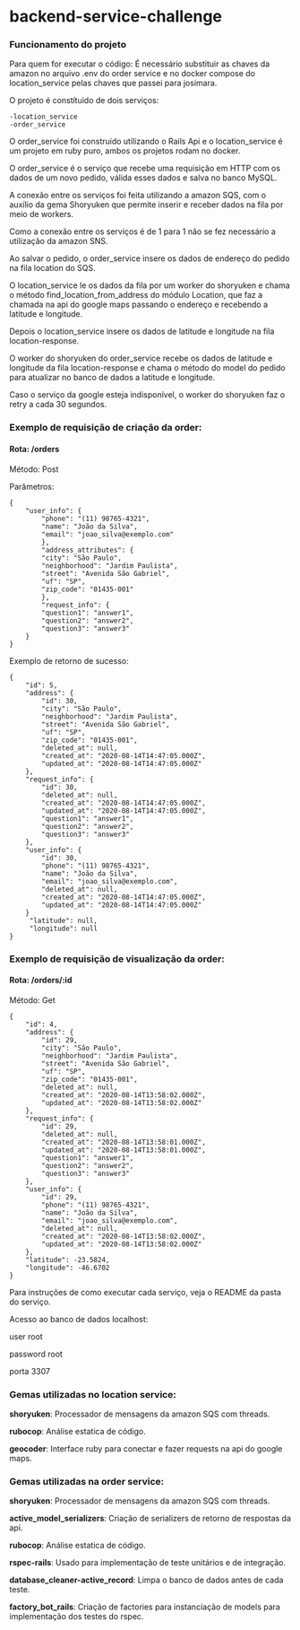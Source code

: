# backend-service-challenge

### Funcionamento do projeto

Para quem for executar o código:
É necessário substituir as chaves da amazon no arquivo .env do order service e no docker compose do location_service pelas chaves que passei para josimara.

O projeto é constítuido de dois serviços:

    -location_service
    -order_service

O order_service foi construído utilizando o Rails Api e o location_service é um projeto em ruby puro, ambos os projetos rodam no docker.

O order_service é o serviço que recebe uma requisição em HTTP com os dados de um novo pedido, válida esses dados e salva no banco MySQL.

A conexão entre os serviços foi feita utilizando a amazon SQS, com o auxílio da gema Shoryuken que permite inserir e receber dados na fila por meio de workers.

Como a conexão entre os serviços é de 1 para 1 não se fez necessário a utilização da amazon SNS.

Ao salvar o pedido, o order_service insere os dados de endereço do pedido na fila location do SQS.

O location_service le os dados da fila por um worker do shoryuken e chama o método find_location_from_address do módulo Location, que faz a chamada na api do google maps passando o endereço e recebendo a latitude e longitude.

Depois o location_service insere os dados de latitude e longitude na fila location-response.

O worker do shoryuken do order_service recebe os dados de latitude e longitude da fila location-response e chama o método do model do pedido para atualizar no banco de dados a latitude e longitude.

Caso o serviço da google esteja indisponível, o worker do shoryuken faz o retry a cada 30 segundos.

### Exemplo de requisição de criação da order:

#### Rota: /orders

Método: Post

Parâmetros:

```
{
    "user_info": {
        "phone": "(11) 98765-4321",
        "name": "João da Silva",
        "email": "joao_silva@exemplo.com"
        },
        "address_attributes": {
        "city": "São Paulo",
        "neighborhood": "Jardim Paulista",
        "street": "Avenida São Gabriel",
        "uf": "SP",
        "zip_code": "01435-001"
        },
        "request_info": {
        "question1": "answer1",
        "question2": "answer2",
        "question3": "answer3"
    }
}
```

Exemplo de retorno de sucesso:

```
{
    "id": 5,
    "address": {
        "id": 30,
        "city": "São Paulo",
        "neighborhood": "Jardim Paulista",
        "street": "Avenida São Gabriel",
        "uf": "SP",
        "zip_code": "01435-001",
        "deleted_at": null,
        "created_at": "2020-08-14T14:47:05.000Z",
        "updated_at": "2020-08-14T14:47:05.000Z"
    },
    "request_info": {
        "id": 30,
        "deleted_at": null,
        "created_at": "2020-08-14T14:47:05.000Z",
        "updated_at": "2020-08-14T14:47:05.000Z",
        "question1": "answer1",
        "question2": "answer2",
        "question3": "answer3"
    },
    "user_info": {
        "id": 30,
        "phone": "(11) 98765-4321",
        "name": "João da Silva",
        "email": "joao_silva@exemplo.com",
        "deleted_at": null,
        "created_at": "2020-08-14T14:47:05.000Z",
        "updated_at": "2020-08-14T14:47:05.000Z"
    }
     "latitude": null,
     "longitude": null
}
```

### Exemplo de requisição de visualização da order:

#### Rota: /orders/:id

Método: Get

```
{
    "id": 4,
    "address": {
        "id": 29,
        "city": "São Paulo",
        "neighborhood": "Jardim Paulista",
        "street": "Avenida São Gabriel",
        "uf": "SP",
        "zip_code": "01435-001",
        "deleted_at": null,
        "created_at": "2020-08-14T13:58:02.000Z",
        "updated_at": "2020-08-14T13:58:02.000Z"
    },
    "request_info": {
        "id": 29,
        "deleted_at": null,
        "created_at": "2020-08-14T13:58:01.000Z",
        "updated_at": "2020-08-14T13:58:01.000Z",
        "question1": "answer1",
        "question2": "answer2",
        "question3": "answer3"
    },
    "user_info": {
        "id": 29,
        "phone": "(11) 98765-4321",
        "name": "João da Silva",
        "email": "joao_silva@exemplo.com",
        "deleted_at": null,
        "created_at": "2020-08-14T13:58:02.000Z",
        "updated_at": "2020-08-14T13:58:02.000Z"
    },
    "latitude": -23.5824,
    "longitude": -46.6702
}
```

Para instruções de como executar cada serviço, veja o README da pasta do serviço.

Acesso ao banco de dados localhost:

user root

password root

porta 3307

### Gemas utilizadas no location service:

**shoryuken**: Processador de mensagens da amazon SQS com threads.

**rubocop**: Análise estatica de código.

**geocoder**: Interface ruby para conectar e fazer requests na api do google maps.

### Gemas utilizadas na order service:

**shoryuken**: Processador de mensagens da amazon SQS com threads.

**active_model_serializers**: Criação de serializers de retorno de respostas da api.

**rubocop**: Análise estatica de código.

**rspec-rails**: Usado para implementação de teste unitários e de integração.

**database_cleaner-active_record**: Limpa o banco de dados antes de cada teste.

**factory_bot_rails**: Criação de factories para instanciação de models para implementação dos testes do rspec.
